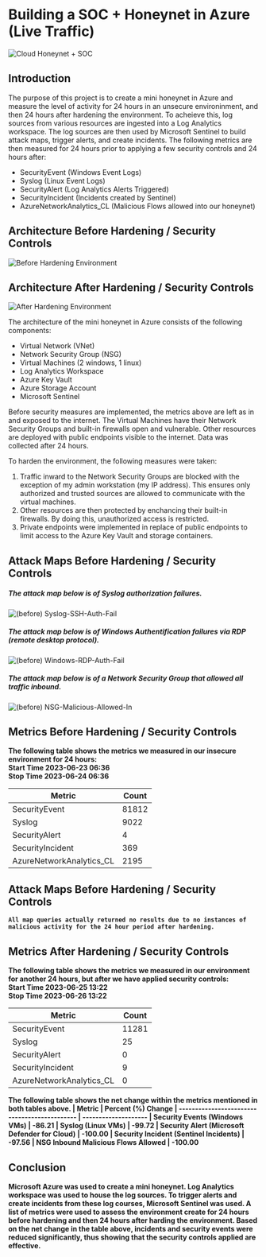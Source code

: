 # Building a SOC + Honeynet in Azure (Live Traffic)
![Cloud Honeynet + SOC](https://github.com/ACharles813/Azure-Honeynet-Project/assets/138184708/7df667fe-7eac-4d37-93d1-311dc73ccf70)



## Introduction
The purpose of this project is to create a mini honeynet in Azure and measure the level of activity for 24 hours in an unsecure environinment, and then 24 hours after hardening the environment. To acheieve this, log sources from various resources are ingested into a Log Analytics workspace. The log sources are then used by Microsoft Sentinel to build attack maps, trigger alerts, and create incidents. The following metrics are then measured for 24 hours prior to applying a few security controls and 24 hours after:

- SecurityEvent (Windows Event Logs)
- Syslog (Linux Event Logs)
- SecurityAlert (Log Analytics Alerts Triggered)
- SecurityIncident (Incidents created by Sentinel)
- AzureNetworkAnalytics_CL (Malicious Flows allowed into our honeynet)

## Architecture Before Hardening / Security Controls
![Before Hardening Environment](https://github.com/ACharles813/Azure-Honeynet-Project/assets/138184708/ae6455ee-0ce4-43bd-89f1-cfbf535e5478)


## Architecture After Hardening / Security Controls
![After Hardening Environment](https://github.com/ACharles813/Azure-Honeynet-Project/assets/138184708/a7a723fa-8825-4c31-84ad-fc56b679e98d)



The architecture of the mini honeynet in Azure consists of the following components:

- Virtual Network (VNet)
- Network Security Group (NSG)
- Virtual Machines (2 windows, 1 linux)
- Log Analytics Workspace
- Azure Key Vault
- Azure Storage Account
- Microsoft Sentinel

Before security measures are implemented, the metrics above are left as in and exposed to the internet. The Virtual Machines have their Network Security Groups and built-in firewalls open and vulnerable. Other resources are deployed with public endpoints visible to the internet. Data was collected after 24 hours.

To harden the environment, the following measures were taken:

1. Traffic inward to the Network Security Groups are blocked with the exception of my admin workstation (my IP address). This ensures only authorized and trusted sources are allowed to communicate with the virtual machines.
2. Other resources are then protected by enchancing their built-in firewalls. By doing this, unauthorized access is restricted.
3. Private endpoints were implemented in replace of public endpoints to limit access to the Azure Key Vault and storage containers.

## Attack Maps Before Hardening / Security Controls

##### The attack map below is of Syslog authorization failures.
![(before) Syslog-SSH-Auth-Fail](https://github.com/ACharles813/Azure-Honeynet-Project/assets/138184708/df3976ec-370d-4fdf-bd47-0ed0af63b303)<br>

##### The attack map below is of Windows Authentification failures via RDP (remote desktop protocol). 
![(before) Windows-RDP-Auth-Fail](https://github.com/ACharles813/Azure-Honeynet-Project/assets/138184708/920a78f7-695a-4399-ae17-18b826d05f2f)<br>

##### The attack map below is of a Network Security Group that allowed all traffic inbound.
![(before) NSG-Malicious-Allowed-In](https://github.com/ACharles813/Azure-Honeynet-Project/assets/138184708/3e8d93f6-ad91-4bb9-b255-7a67d2504025)<b>



## Metrics Before Hardening / Security Controls

The following table shows the metrics we measured in our insecure environment for 24 hours:<br>
Start Time 2023-06-23 06:36<br>
Stop Time 2023-06-24 06:36

| Metric                   | Count
| ------------------------ | -----
| SecurityEvent            | 81812
| Syslog                   | 9022
| SecurityAlert            | 4
| SecurityIncident         | 369
| AzureNetworkAnalytics_CL | 2195

## Attack Maps Before Hardening / Security Controls

```All map queries actually returned no results due to no instances of malicious activity for the 24 hour period after hardening.```

## Metrics After Hardening / Security Controls

The following table shows the metrics we measured in our environment for another 24 hours, but after we have applied security controls:<br>
Start Time 2023-06-25 13:22<br>
Stop Time	2023-06-26 13:22

| Metric                   | Count
| ------------------------ | -----
| SecurityEvent            | 11281
| Syslog                   | 25
| SecurityAlert            | 0
| SecurityIncident         | 9
| AzureNetworkAnalytics_CL | 0


The following table shows the net change within the metrics mentioned in both tables above.
| Metric                                        | Percent (%) Change
| --------------------------------------------- | --------------------
| Security Events (Windows VMs)                 | -86.21
| Syslog    (Linux VMs)                         | -99.72
| Security Alert (Microsoft Defender for Cloud) | -100.00
| Security Incident   (Sentinel Incidents)      | -97.56
| NSG Inbound Malicious Flows Allowed           | -100.00


## Conclusion

Microsoft Azure was used to create a mini honeynet. Log Analytics workspace was used to house the log sources. To trigger alerts and create incidents from these log courses, Microsoft Sentinel was used. A list of metrics were used to assess the environment create for 24 hours before hardening and then 24 hours after harding the environment. Based on the net change in the table above, incidents and security events were reduced significantly, thus showing that the security controls applied are effective.

